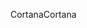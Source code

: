 <span data-ttu-id="7c295-101">Cortana</span><span class="sxs-lookup"><span data-stu-id="7c295-101">Cortana</span></span>
